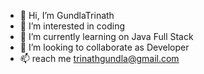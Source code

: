 - 👋 Hi, I’m GundlaTrinath
- 👀 I’m interested in coding
- 🌱 I’m currently learning on Java Full Stack
- 💞️ I’m looking to collaborate as Developer
- 📫 reach me trinathgundla@gmail.com

<!---
GundlaTrinath/GundlaTrinath is a ✨ special ✨ repository because its `README.md` (this file) appears on your GitHub profile.
You can click the Preview link to take a look at your changes.
--->

